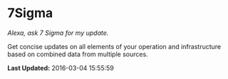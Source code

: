 # 7Sigma
*Alexa, ask 7 Sigma for my update.*

Get concise updates on all elements of your operation and infrastructure based on combined data from multiple sources.

**Last Updated:** 2016-03-04 15:55:59